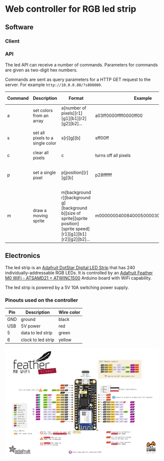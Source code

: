 # Web controller for RGB led strip

## Software

### Client

### API

The led API can receive a number of commands. Parameters for commands
are given as two-digit hex numbers.

Commands are sent as query parameters for a HTTP GET request to the
server. For example `http://10.0.0.80/?s808000`.


| Command | Description | Format | Example | Explanation of example |
|---------|-------------|--------|---------|------------------------|
| a       | set colors from an array | a[number of pixels][r1][g1][b1][r2][g2][b2]... | a03ff0000ffff0000ff00 | set three colors: red, yellow and green |
| s       | set all pixels to a single color | s[r][g][b] | sff00ff | set all pixels to bright magenta |
| c       | clear all pixels | c | turns off all pixels |
| p       | set a single pixel | p[position][r][g][b] | p28ffffff | set pixel number 40 (0x28 in hex) to white |
| m       | draw a moving sprite | m[background r][background g][background b][size of sprite][sprite position][sprite speed][r1][g1][b1][r2][g2][b2]... | m000000040084000500003000006000ffffff | animate a white pixel with green fading tail quite slowly slowly on a black background |

## Electronics

The led strip is an [Adafruit DotStar Digital LED
Strip](https://www.adafruit.com/product/2239?length=4) that has 240
individually-addressable RGB LEDs. It is controlled by an [Adafruit
Feather M0 WiFi - ATSAMD21 +
ATWINC1500](https://www.adafruit.com/product/3010) Arduino board with
WiFi capability.

The led strip is powered by a 5V 10A switching power supply.

### Pinouts used on the controller

| Pin | Description           |Wire color | 
|-----|-----------------------|-----------|
|GND  | ground                | black     |
|USB  | 5V power              | red       |
|5    | data to led strip     | green     |
|6    | clock to led strip    | yellow    |

![Feather M0 Pinouts](https://raw.githubusercontent.com/mtreinik/led-strip-controller/main/images/feather_m0_wifi_pinout_v1.2-1.png)


